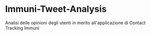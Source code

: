 # Immuni-Tweet-Analysis
Analisi delle opinioni degli utenti in merito all'applicazione di Contact Tracking Immuni
